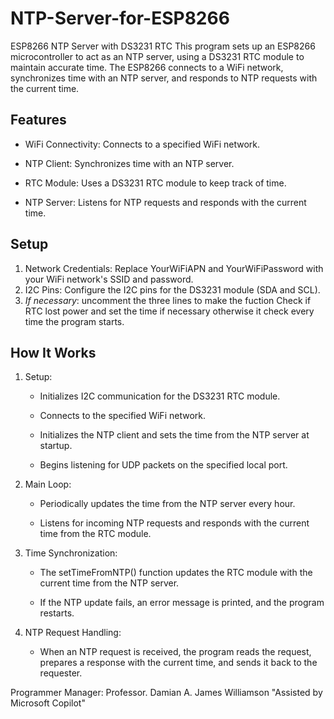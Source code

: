 # NTP-Server-for-ESP8266
ESP8266 NTP Server with DS3231 RTC
This program sets up an ESP8266 microcontroller to act as an NTP server, using a DS3231 RTC module to maintain accurate time. The ESP8266 connects to a WiFi network, synchronizes time with an NTP server, and responds to NTP requests with the current time.

## Features
-  WiFi Connectivity: Connects to a specified WiFi network.

-  NTP Client: Synchronizes time with an NTP server.

-  RTC Module: Uses a DS3231 RTC module to keep track of time.

-  NTP Server: Listens for NTP requests and responds with the current time.

## Setup
1. Network Credentials: Replace YourWiFiAPN and YourWiFiPassword with your WiFi network's SSID and password.
2. I2C Pins: Configure the I2C pins for the DS3231 module (SDA and SCL).
3. *If necessary*: uncomment the three lines to make the fuction Check if RTC lost power and set the time if necessary otherwise it check every time the program starts.

## How It Works
1. Setup:
    -  Initializes I2C communication for the DS3231 RTC module.

    -  Connects to the specified WiFi network.

    -  Initializes the NTP client and sets the time from the NTP server at startup.

    -  Begins listening for UDP packets on the specified local port.

2. Main Loop:
    -  Periodically updates the time from the NTP server every hour.

    -  Listens for incoming NTP requests and responds with the current time from the RTC module.

3.  Time Synchronization:
    -  The setTimeFromNTP() function updates the RTC module with the current time from the NTP server.

    -  If the NTP update fails, an error message is printed, and the program restarts.

4. NTP Request Handling:
    -  When an NTP request is received, the program reads the request, prepares a response with the current time, and sends it back to the requester.

Programmer Manager: Professor. Damian A. James Williamson 
"Assisted by Microsoft Copilot"
  
